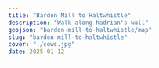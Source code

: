```yaml
---
title: "Bardon Mill to Haltwhistle"
description: "Walk along hadrian's wall"
geojson: "bardon-mill-to-haltwhistle/map"
slug: "bardon-mill-to-haltwhistle"
cover: "./cows.jpg"
date: 2025-01-12
---
```

